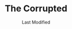 ---
date: Last Modified
title: The Corrupted
location: The Dreaming City
eleventyNavigation:
  key: The Corrupted
  order: 4
  image: sedia_edit.jpg

image: sedia_edit.jpg
---